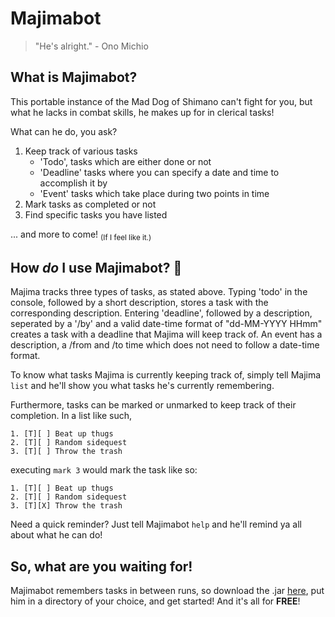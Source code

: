 # Majimabot
>"He's alright." - Ono Michio

## What is Majimabot?
This portable instance of the Mad Dog of Shimano can't fight for you, but what he lacks in combat skills, he makes up for in clerical tasks!

What can he do, you ask?

1. Keep track of various tasks
    * 'Todo', tasks which are either done or not
    * 'Deadline' tasks where you can specify a date and time to accomplish it by
    * 'Event' tasks which take place during two points in time
2. Mark tasks as completed or not
3. Find specific tasks you have listed

... and more to come! <sub>(If I feel like it.)</sub>

## How _do_ I use Majimabot? 🤔

Majima tracks three types of tasks, as stated above.
Typing 'todo' in the console, followed by a short description, stores a task with the corresponding description.
Entering 'deadline', followed by a description, seperated by a '/by' and a valid date-time format of "dd-MM-YYYY HHmm" creates a task with a deadline that Majima will keep track of.
An event has a description, a /from and /to time which does not need to follow a date-time format.

To know what tasks Majima is currently keeping track of, simply tell Majima
`list`
and he'll show you what tasks he's currently remembering.

Furthermore, tasks can be marked or unmarked to keep track of their completion. In a list like such,
```
1. [T][ ] Beat up thugs
2. [T][ ] Random sidequest
3. [T][ ] Throw the trash
```
executing `mark 3` would mark the task like so:
```
1. [T][ ] Beat up thugs
2. [T][ ] Random sidequest
3. [T][X] Throw the trash
```

Need a quick reminder? Just tell Majimabot `help` and he'll remind ya all about what he can do!

## So, what are you waiting for!
Majimabot remembers tasks in between runs, so download the .jar [here](https://github.com/Meowloid/ip/releases/tag/A-Jar), put him in a directory of your choice, and get started! And it's all for **FREE**!